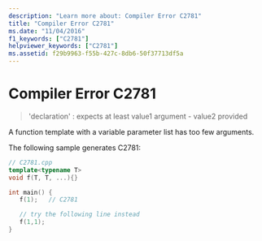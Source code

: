 ```yaml
---
description: "Learn more about: Compiler Error C2781"
title: "Compiler Error C2781"
ms.date: "11/04/2016"
f1_keywords: ["C2781"]
helpviewer_keywords: ["C2781"]
ms.assetid: f29b9963-f55b-427c-8db6-50f37713df5a
---
```

# Compiler Error C2781

> 'declaration' : expects at least value1 argument - value2 provided

A function template with a variable parameter list has too few arguments.

The following sample generates C2781:

```cpp
// C2781.cpp
template<typename T>
void f(T, T, ...){}

int main() {
   f(1);   // C2781

   // try the following line instead
   f(1,1);
}
```
